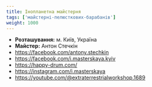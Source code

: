 ```yaml
---
title: Інопланетна майстерня
tags: ['майстерні-пелюсткових-барабанів']
weight: 1000
---
```


- **Розташування:** м. Київ, Україна
- **Майстер:** Антон Стечкін
- https://facebook.com/antony.stechkin
- https://facebook.com/i.masterskaya.kyiv
- https://happy-drum.com/
- https://instagram.com/i.masterskaya
- https://youtube.com/@extraterrestrialworkshop.1689
